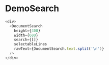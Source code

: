 # DemoSearch

```javascript
<div>
  <DocumentSearch
    height={400}
    width={600}
    search={[]}
    selectableLines
    rawText={DocumentSearch.text.split('\n')}
  />
</div>
```
